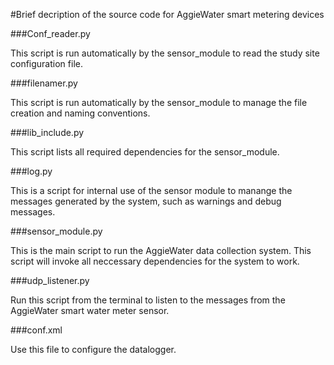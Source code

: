 #Brief decription of the source code for AggieWater smart metering devices

###Conf_reader.py

This script is run automatically by the sensor_module to read the study site configuration file.

###filenamer.py

This script is run automatically by the sensor_module to manage the file creation and naming conventions.

###lib_include.py

This script lists all required dependencies for the sensor_module.

###log.py

This is a script for internal use of the sensor module to manange the messages generated by the system, such as warnings and debug messages.

###sensor_module.py

This is the main script to run the AggieWater data collection system. This script will invoke all neccessary dependencies for the system to work.

###udp_listener.py

Run this script from the terminal to listen to the messages from the AggieWater smart water meter sensor.

###conf.xml

Use this file to configure the datalogger.
